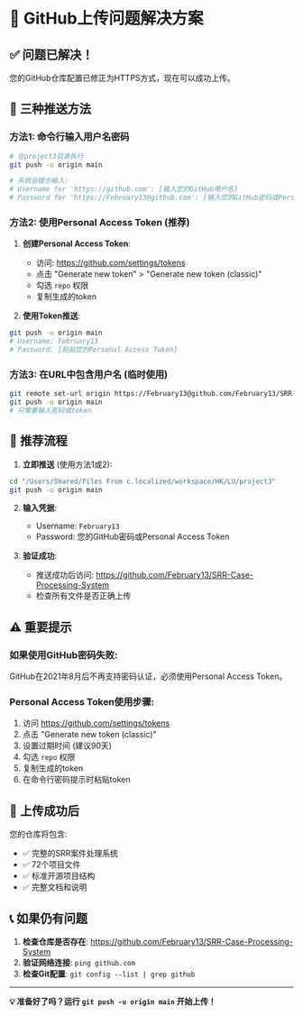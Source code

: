 # 🔧 GitHub上传问题解决方案

## ✅ 问题已解决！

您的GitHub仓库配置已修正为HTTPS方式，现在可以成功上传。

## 🚀 三种推送方法

### 方法1: 命令行输入用户名密码
```bash
# 在project3目录执行
git push -u origin main

# 系统会提示输入:
# Username for 'https://github.com': [输入您的GitHub用户名]
# Password for 'https://February13@github.com': [输入您的GitHub密码或Personal Access Token]
```

### 方法2: 使用Personal Access Token (推荐)
1. **创建Personal Access Token**:
   - 访问: https://github.com/settings/tokens
   - 点击 "Generate new token" > "Generate new token (classic)"
   - 勾选 `repo` 权限
   - 复制生成的token

2. **使用Token推送**:
```bash
git push -u origin main
# Username: February13
# Password: [粘贴您的Personal Access Token]
```

### 方法3: 在URL中包含用户名 (临时使用)
```bash
git remote set-url origin https://February13@github.com/February13/SRR-Case-Processing-System.git
git push -u origin main
# 只需要输入密码或token
```

## 🎯 推荐流程

1. **立即推送** (使用方法1或2):
```bash
cd "/Users/Shared/Files From c.localized/workspace/HK/LU/project3"
git push -u origin main
```

2. **输入凭据**:
   - Username: `February13`
   - Password: 您的GitHub密码或Personal Access Token

3. **验证成功**:
   - 推送成功后访问: https://github.com/February13/SRR-Case-Processing-System
   - 检查所有文件是否正确上传

## ⚠️ 重要提示

### 如果使用GitHub密码失败:
GitHub在2021年8月后不再支持密码认证，必须使用Personal Access Token。

### Personal Access Token使用步骤:
1. 访问 https://github.com/settings/tokens
2. 点击 "Generate new token (classic)"
3. 设置过期时间 (建议90天)
4. 勾选 `repo` 权限
5. 复制生成的token
6. 在命令行密码提示时粘贴token

## 🎉 上传成功后

您的仓库将包含:
- ✅ 完整的SRR案件处理系统
- ✅ 72个项目文件
- ✅ 标准开源项目结构
- ✅ 完整文档和说明

## 📞 如果仍有问题

1. **检查仓库是否存在**: https://github.com/February13/SRR-Case-Processing-System
2. **验证网络连接**: `ping github.com`
3. **检查Git配置**: `git config --list | grep github`

---

**💡 准备好了吗？运行 `git push -u origin main` 开始上传！**
